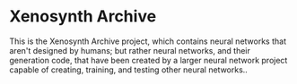 # Xenosynth Archive

This is the Xenosynth Archive project, which contains neural networks that aren't designed by humans; but rather neural networks, and their generation code, that have been created by a larger neural network project capable of creating, training, and testing other neural networks..
